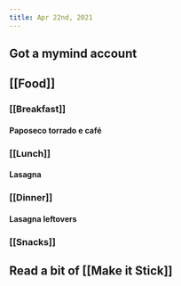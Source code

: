 ```yaml
---
title: Apr 22nd, 2021
---
```


## Got a mymind account
## [[Food]]
### [[Breakfast]]
#### Paposeco torrado e café
### [[Lunch]]
#### Lasagna
### [[Dinner]]
#### Lasagna leftovers
### [[Snacks]]
## Read a bit of [[Make it Stick]]
##
